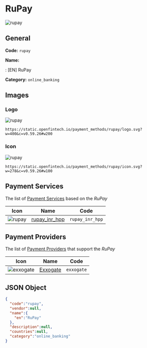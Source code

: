 
# RuPay 
![rupay](https://static.openfintech.io/payment_methods/rupay/logo.svg?w=400&c=v0.59.26#w200)  

## General 
**Code:** `rupay` 
 
**Name:** 
 
:	[EN] RuPay 
 
**Category:** `online_banking` 
 

## Images 

### Logo 
![rupay](https://static.openfintech.io/payment_methods/rupay/logo.svg?w=400&c=v0.59.26#w200)  

```
https://static.openfintech.io/payment_methods/rupay/logo.svg?w=400&c=v0.59.26#w200
```  

### Icon 
![rupay](https://static.openfintech.io/payment_methods/rupay/icon.svg?w=278&c=v0.59.26#w100)  

```
https://static.openfintech.io/payment_methods/rupay/icon.svg?w=278&c=v0.59.26#w100
```  

## Payment Services 
 
The list of [Payment Services](/payment-services/) based on the _RuPay_ 

|Icon|Name|Code| 
|:---:|:---:|:---:| 
|![rupay](https://static.openfintech.io/payment_methods/rupay/icon.svg?w=278&c=v0.59.26#w100) |[rupay_inr_hpp](/payment-services/rupay_inr_hpp/)|`rupay_inr_hpp`| 
 

## Payment Providers 
 
The list of [Payment Providers](/payment-providers/) that support the _RuPay_ 

|Icon|Name|Code| 
|:---:|:---:|:---:| 
|![exxogate](https://static.openfintech.io/payment_providers/exxogate/icon.svg?w=278&c=v0.59.26#w100) |[Exxogate](/payment-providers/exxogate/)|`exxogate`| 
 

## JSON Object 

```json
{
  "code":"rupay",
  "vendor":null,
  "name":{
    "en":"RuPay"
  },
  "description":null,
  "countries":null,
  "category":"online_banking"
}
```  
